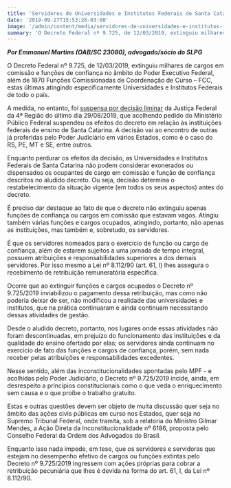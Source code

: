 ```yaml
---
title: 'Servidores de Universidades e Institutos Federais de Santa Catarina não podem ser exonerados de cargos de confiança ou dispensados de funções comissionadas'
date: '2019-09-27T15:53:26-03:00'
image: '/admin/content/media/servidores-de-universidades-e-institutos-federais-de-santa-catarina-nao-podem-ser.jpg'
summary: 'O Decreto Federal nº 9.725, de 12/03/2019, extinguiu milhares de cargos em comissão e funções de confiança no âmbito do Poder Executivo Federal, além de 1870 Funções Comissionadas de Coordenação de Curso – FCC, estas últimas atingindo especificamente Universidades e Institutos Federais de todo o país. A medida, no entanto, foi suspensa por decisão liminar da Justiça Federal da 4ª Região do último dia 29/08/2019, que acolhendo pedido do Ministério Público Federal suspendeu os efeitos do decreto em relação às instituições federais de ensino de Santa Catarina.'
---
```


**_Por Emmanuel Martins (OAB/SC 23080), advogado/sócio do SLPG_**

O Decreto Federal nº 9.725, de 12/03/2019, extinguiu milhares de cargos em comissão e funções de confiança no âmbito do Poder Executivo Federal, além de 1870 Funções Comissionadas de Coordenação de Curso – FCC, estas últimas atingindo especificamente Universidades e Institutos Federais de todo o país.

A medida, no entanto, foi [suspensa por decisão liminar](https://www.google.com/url?q=http://www.mpf.mp.br/sc/sala-de-imprensa/docs/cargos-comissao-ufsc.pdf&sa=D&ust=1569591122302000&usg=AFQjCNG4eth3sRHh2-qYM689xIsyi19dWA) da Justiça Federal da 4ª Região do último dia 29/08/2019, que acolhendo pedido do Ministério Público Federal suspendeu os efeitos do decreto em relação às instituições federais de ensino de Santa Catarina. A decisão vai ao encontro de outras já proferidas pelo Poder Judiciário em vários Estados, como é o caso do RS, PE, MT e SE, entre outros.

Enquanto perdurar os efeitos da decisão, as Universidades e Institutos Federais de Santa Catarina não podem considerar exonerados ou dispensados os ocupantes de cargo em comissão e função de confiança descritos no aludido decreto. Ou seja, decisão determina o restabelecimento da situação vigente (em todos os seus aspectos) antes do decreto.

É preciso dar destaque ao fato de que o decreto não extinguiu apenas funções de confiança ou cargos em comissão que estavam vagos. Atingiu também várias funções e cargos ocupados, atingindo, portanto, não apenas as instituições, mas também e, sobretudo, os servidores.

É que os servidores nomeados para o exercício de função ou cargo de confiança, além de estarem sujeitos a uma jornada de tempo integral, possuem atribuições e responsabilidades superiores a dos demais servidores. Por isso mesmo a Lei nº 8.112/90 (art. 61, I) lhes assegura o recebimento de retribuição remuneratória específica.

Ocorre que ao extinguir funções e cargos ocupados o Decreto nº 9.725/2019 inviabilizou o pagamento dessa retribuição, mas como não poderia deixar de ser, não modificou a realidade das universidades e institutos, que na prática continuaram e ainda continuam necessitando dessas atividades de gestão.

Desde o aludido decreto, portanto, nos lugares onde essas atividades não foram descontinuadas, em prejuízo do funcionamento das instituições e da qualidade do ensino ofertado por elas; os servidores ainda continuam no exercício de fato das funções e cargos de confiança, porém, sem nada receber pelas atribuições e responsabilidades excedentes.

Nesse sentido, além das inconstitucionalidades apontadas pelo MPF - e acolhidas pelo Poder Judiciário, o Decreto nº 9.725/2019 incide, ainda, em desrespeito a princípios constitucionais como o que veda o enriquecimento sem causa e o que proíbe o trabalho gratuito.

Estas e outras questões devem ser objeto de muita discussão quer seja no âmbito das ações civis públicas em curso nos Estados, quer seja no Supremo Tribunal Federal, onde tramita, sob a relatoria do Ministro Gilmar Mendes, a Ação Direta da Inconstitucionalidade nº 6186, proposta pelo Conselho Federal da Ordem dos Advogados do Brasil.

Enquanto isso nada impede, em tese, que os servidores e servidoras que estejam no desempenho efetivo de cargos ou funções extintas pelo Decreto nº 9.725/2019 ingressem com ações próprias para cobrar a retribuição pecuniária que lhes é devida na forma do art. 61, I, da Lei nº 8.112/90.
